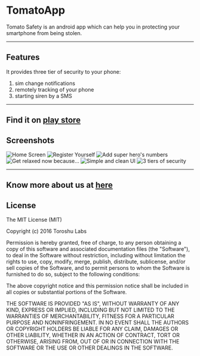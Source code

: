 # TomatoApp
Tomato Safety is an android app which can help you in protecting your smartphone from being stolen.

-----------


## Features

It provides three tier of security to your phone:

1. sim change notifications 
2. remotely tracking of your phone 
3. starting siren by a SMS 

------------
Find it on [play store](https://play.google.com/store/apps/details?id=toroshu.tomato)
------------

## Screenshots

![Home Screen](https://github.com/Toroshu/TomatoApp/blob/master/screenshots/1.jpg)
![Register Yourself](https://github.com/Toroshu/TomatoApp/blob/master/screenshots/2.jpg)
![Add super hero's numbers](https://github.com/Toroshu/TomatoApp/blob/master/screenshots/3.jpg)
![Get relaxed now because...](https://github.com/Toroshu/TomatoApp/blob/master/screenshots/4.jpg)
![Simple and clean UI](https://github.com/Toroshu/TomatoApp/blob/master/screenshots/5.jpg)
![3 tiers of security](https://github.com/Toroshu/TomatoApp/blob/master/screenshots/6.jpg)

--------------
Know more about us at [here](http://toroshulabs.co)
--------------
## License

The MIT License (MIT)

Copyright (c) 2016  Toroshu Labs

Permission is hereby granted, free of charge, to any person obtaining a copy
of this software and associated documentation files (the "Software"), to deal
in the Software without restriction, including without limitation the rights
to use, copy, modify, merge, publish, distribute, sublicense, and/or sell
copies of the Software, and to permit persons to whom the Software is
furnished to do so, subject to the following conditions:

The above copyright notice and this permission notice shall be included in all
copies or substantial portions of the Software.

THE SOFTWARE IS PROVIDED "AS IS", WITHOUT WARRANTY OF ANY KIND, EXPRESS OR
IMPLIED, INCLUDING BUT NOT LIMITED TO THE WARRANTIES OF MERCHANTABILITY,
FITNESS FOR A PARTICULAR PURPOSE AND NONINFRINGEMENT. IN NO EVENT SHALL THE
AUTHORS OR COPYRIGHT HOLDERS BE LIABLE FOR ANY CLAIM, DAMAGES OR OTHER
LIABILITY, WHETHER IN AN ACTION OF CONTRACT, TORT OR OTHERWISE, ARISING FROM,
OUT OF OR IN CONNECTION WITH THE SOFTWARE OR THE USE OR OTHER DEALINGS IN THE
SOFTWARE.
